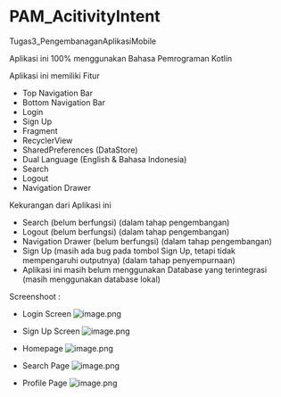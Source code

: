 # PAM_AcitivityIntent
Tugas3_PengembanaganAplikasiMobile

Aplikasi ini 100% menggunakan Bahasa Pemrograman Kotlin

Aplikasi ini memiliki Fitur
- Top Navigation Bar
- Bottom Navigation Bar
- Login
- Sign Up
- Fragment
- RecyclerView
- SharedPreferences (DataStore)
- Dual Language (English & Bahasa Indonesia)
- Search
- Logout
- Navigation Drawer

Kekurangan dari Aplikasi ini
- Search (belum berfungsi) (dalam tahap pengembangan)
- Logout (belum berfungsi) (dalam tahap pengembangan)
- Navigation Drawer (belum berfungsi) (dalam tahap pengembangan)
- Sign Up (masih ada bug pada tombol Sign Up, tetapi tidak mempengaruhi outputnya) (dalam tahap penyempurnaan)
- Aplikasi ini masih belum menggunakan Database yang terintegrasi (masih menggunakan database lokal)

Screenshoot :
- Login Screen
![image.png]( {https://drive.google.com/uc?export=view&id=1_EHoVhOYHf-84YWPgqvBSDR4uijOIl7A} )

- Sign Up Screen
![image.png]( {https://drive.google.com/uc?export=view&id=1Zs-Tn7LL8DfgyQ-oAwb3GD_6iWqCJiKZ} )

- Homepage
![image.png]( {https://drive.google.com/uc?export=view&id=1Zz25R15RG_mbovo4aH6PpqwghwPI_AOP} )

- Search Page
![image.png]( {https://drive.google.com/uc?export=view&id=1ZuVa9PTZ1WaD3MmiULVZYc2y1Y-lI4sA} )

- Profile Page
![image.png]( {https://drive.google.com/uc?export=view&id=1Zo2r0pi69Ha6FuB_fSv_NY1gM5-kt4M7} )
